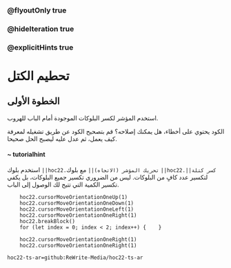 ### @flyoutOnly true
### @hideIteration true
### @explicitHints true


# تحطيم الكتل

## الخطوة الأولى
استخدم المؤشر لكسر البلوكات الموجودة أمام الباب للهروب.

الكود يحتوي على أخطاء، هل يمكنك إصلاحه؟ قم بتصحيح الكود عن طريق تشغيله لمعرفة كيف يعمل، ثم عدل عليه ليصبح الحل صحيحا.

#### ~ tutorialhint 
استخدم بلوك ``||hoc22.تحريك المؤشر (الاتجاه)||`` مع بلوك ``||hoc22.كسر كتلة||`` لتكسير عدد كافٍ من البلوكات. ليس من الضروري تكسير جميع البلوكات، بل يكفي تكسير الكمية التي تتيح لك الوصول إلى الباب.


```ghost
    hoc22.cursorMoveOrientationOneUp(1)
    hoc22.cursorMoveOrientationOneDown(1)
    hoc22.cursorMoveOrientationOneLeft(1)
    hoc22.cursorMoveOrientationOneRight(1)
    hoc22.breakBlock()
    for (let index = 0; index < 2; index++) {    }
```
```template  
    hoc22.cursorMoveOrientationOneRight(1)   
    hoc22.cursorMoveOrientationOneRight(1)     
```
```package
hoc22-ts-ar=github:ReWrite-Media/hoc22-ts-ar
```